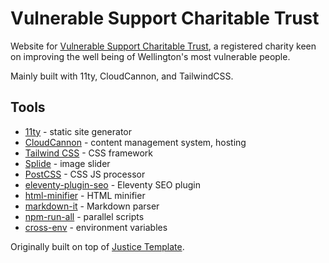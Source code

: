 # Vulnerable Support Charitable Trust

Website for [Vulnerable Support Charitable Trust](https://vsctrust.org.nz), a registered charity keen on improving the well being of Wellington's most vulnerable people.

Mainly built with 11ty, CloudCannon, and TailwindCSS.

## Tools

* [11ty](https://www.11ty.dev/) - static site generator
* [CloudCannon](https://cloudcannon.com/) - content management system, hosting
* [Tailwind CSS](https://tailwindcss.com/) - CSS framework
* [Splide](https://splidejs.com/) - image slider
* [PostCSS](https://postcss.org/) - CSS JS processor
* [eleventy-plugin-seo](https://github.com/artstorm/eleventy-plugin-seo) - Eleventy SEO plugin
* [html-minifier](https://github.com/kangax/html-minifier) - HTML minifier
* [markdown-it](https://github.com/markdown-it/markdown-it) - Markdown parser
* [npm-run-all](https://github.com/mysticatea/npm-run-all) - parallel scripts 
* [cross-env](cross-env) - environment variables

Originally built on top of [Justice Template](https://github.com/CloudCannon/justice-eleventy-template).